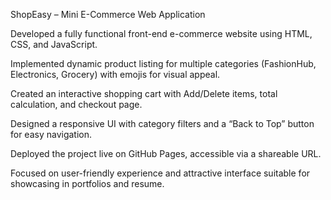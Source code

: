 ShopEasy – Mini E-Commerce Web Application

Developed a fully functional front-end e-commerce website using HTML, CSS, and JavaScript.

Implemented dynamic product listing for multiple categories (FashionHub, Electronics, Grocery) with emojis for visual appeal.

Created an interactive shopping cart with Add/Delete items, total calculation, and checkout page.

Designed a responsive UI with category filters and a “Back to Top” button for easy navigation.

Deployed the project live on GitHub Pages, accessible via a shareable URL.

Focused on user-friendly experience and attractive interface suitable for showcasing in portfolios and resume.

